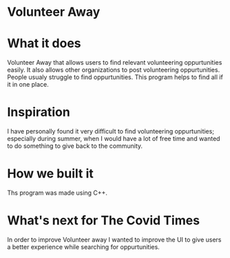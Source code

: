 # Volunteer Away

# What it does
Volunteer Away that allows users to find relevant volunteering oppurtunities easily. It also allows other organizations to post volunteering oppurtunities.
People usualy struggle to find oppurtunities. This program helps to find all if it in one place.

# Inspiration
I have personally found it very difficult to find volunteering oppurtunities; especially during summer, when I would have a lot of free time and wanted to do something to give back to the community.

# How we built it
Ths program was made using C++.

# What's next for The Covid Times
In order to improve Volunteer away I wanted to improve the UI to give users a better experience while searching for oppurtunities.
